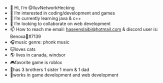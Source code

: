 - 👋 Hi, I’m @IluvNetworkHecking
- 👀 I’m interested in coding/development and games
- 🌱 I’m currently learning java & c++
- 💞️ I’m looking to collaborate on web development
- 📫 How to reach me email: haseenslaibi@hotmail.com & discord user is: Benoxa👑#7139
- 🎧music genre: phonk music
- 🐱loves cats
- 🌎 lives in canada, windsor
- 🎮favorite game is roblox
- 🔰has 3 brothers 1 sister 1 mom & 1 dad
- 👔works in game development and web development
